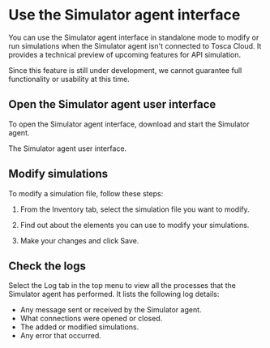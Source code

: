 # Use the Simulator agent interface

You can use the Simulator agent interface in standalone mode to modify or run simulations when the Simulator agent isn't connected to Tosca Cloud. It provides a technical preview of upcoming features for API simulation.

Since this feature is still under development, we cannot guarantee full functionality or usability at this time.

## Open the Simulator agent user interface

To open the Simulator agent interface, download and start the Simulator agent.

The Simulator agent user interface.

## Modify simulations

To modify a simulation file, follow these steps:

1. From the Inventory tab, select the simulation file you want to modify.

2. Find out about the elements you can use to modify your simulations.

3. Make your changes and click Save.

## Check the logs

Select the Log tab in the top menu to view all the processes that the Simulator agent has performed. It lists the following log details:

- Any message sent or received by the Simulator agent.
- What connections were opened or closed.
- The added or modified simulations.
- Any error that occurred.

